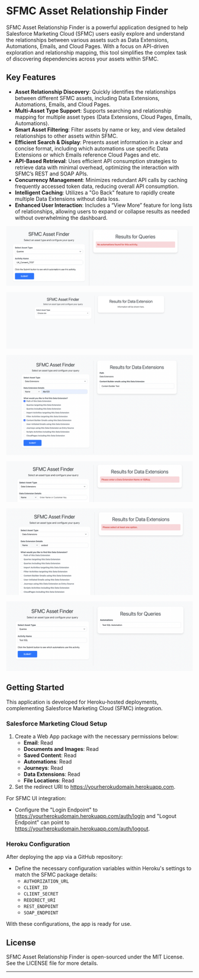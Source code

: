 # SFMC Asset Relationship Finder

SFMC Asset Relationship Finder is a powerful application designed to help Salesforce Marketing Cloud (SFMC) users easily explore and understand the relationships between various assets such as Data Extensions, Automations, Emails, and Cloud Pages. With a focus on API-driven exploration and relationship mapping, this tool simplifies the complex task of discovering dependencies across your assets within SFMC.

## Key Features

- **Asset Relationship Discovery**: Quickly identifies the relationships between different SFMC assets, including Data Extensions, Automations, Emails, and Cloud Pages.
- **Multi-Asset Type Support**: Supports searching and relationship mapping for multiple asset types (Data Extensions, Cloud Pages, Emails, Automations).
- **Smart Asset Filtering**: Filter assets by name or key, and view detailed relationships to other assets within SFMC.
- **Efficient Search & Display**: Presents asset information in a clear and concise format, including which automations use specific Data Extensions or which Emails reference Cloud Pages and etc.
- **API-Based Retrieval**: Uses efficient API consumption strategies to retrieve data with minimal overhead, optimizing the interaction with SFMC’s REST and SOAP APIs.
- **Concurrency Management**: Minimizes redundant API calls by caching frequently accessed token data, reducing overall API consumption.
- **Intelligent Caching**: Utilizes a "Go Back" feature to rapidly create multiple Data Extensions without data loss.
- **Enhanced User Interaction**: Includes a “View More” feature for long lists of relationships, allowing users to expand or collapse results as needed without overwhelming the dashboard.

![Screenshot](/screenshots/1.png)

![Screenshot](/screenshots/2.png)

![Screenshot](/screenshots/3.png)

![Screenshot](/screenshots/4.png)

![Screenshot](/screenshots/5.png)

![Screenshot](/screenshots/8.png)

## Getting Started

This application is developed for Heroku-hosted deployments, complementing Salesforce Marketing Cloud (SFMC) integration.

### Salesforce Marketing Cloud Setup

1. Create a Web App package with the necessary permissions below:
   - **Email**: Read
   - **Documents and Images**: Read
   - **Saved Content**: Read
   - **Automations**: Read
   - **Journeys**: Read
   - **Data Extensions**: Read
   - **File Locations**: Read
2. Set the redirect URI to https://yourherokudomain.herokuapp.com.

For SFMC UI integration:

- Configure the "Login Endpoint" to https://yourherokudomain.herokuapp.com/auth/login and "Logout Endpoint" can point to https://yourherokudomain.herokuapp.com/auth/logout.

### Heroku Configuration

After deploying the app via a GitHub repository:

- Define the necessary configuration variables within Heroku's settings to match the SFMC package details:
  - `AUTHORIZATION_URL`
  - `CLIENT_ID`
  - `CLIENT_SECRET`
  - `REDIRECT_URI`
  - `REST_ENDPOINT`
  - `SOAP_ENDPOINT`

With these configurations, the app is ready for use.

## License

SFMC Asset Relationship Finder is open-sourced under the MIT License. See the LICENSE file for more details.

---
